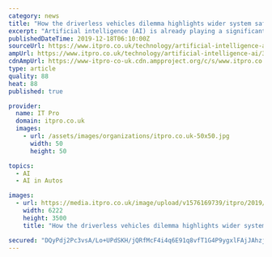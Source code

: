 ```yaml
---
category: news
title: "How the driverless vehicles dilemma highlights wider system safety issues"
excerpt: "Artificial intelligence (AI) is already playing a significant part ... This question of bias is a crucial one when considering system safety issues. Our theoretical driverless vehicle needs to know how to value individuals in its “save or sacrifice ..."
publishedDateTime: 2019-12-18T06:10:00Z
sourceUrl: https://www.itpro.co.uk/technology/artificial-intelligence-ai/354325/how-the-driverless-vehicles-dilemma-highlights-wider
ampUrl: https://www.itpro.co.uk/technology/artificial-intelligence-ai/354325/how-the-driverless-vehicles-dilemma-highlights-wider?amp
cdnAmpUrl: https://www-itpro-co-uk.cdn.ampproject.org/c/s/www.itpro.co.uk/technology/artificial-intelligence-ai/354325/how-the-driverless-vehicles-dilemma-highlights-wider?amp
type: article
quality: 88
heat: 88
published: true

provider:
  name: IT Pro
  domain: itpro.co.uk
  images:
    - url: /assets/images/organizations/itpro.co.uk-50x50.jpg
      width: 50
      height: 50

topics:
  - AI
  - AI in Autos

images:
  - url: https://media.itpro.co.uk/image/upload/v1576169739/itpro/2019/12/AI_Ethics_good_vs_bad.jpg
    width: 6222
    height: 3500
    title: "How the driverless vehicles dilemma highlights wider system safety issues"

secured: "DQyPdj2Pc3vsA/Lo+UPdSKH/jQRfMcF4i4q6E91q8vfT1G4P9ygxlFAjJAhzjeTuZEQLqUoHPpfozs6a6vYYEgDsd9dW6Bng9WRlLR694ZtNzWleZABKIQd69QrNq+pHp25peHrpP3NLe/JoxYnaNvqBzdCuxfChXsxWbsMJNuP7+mRj5CTNtl3IaUM3slPyGcRkUD5D7MrXD1oDe04vu7gHKopQhRzFaun9FoRGgBiByAZ4ikzTljnBxCErZsK4oUgjYmHIAcOwLiOizjytK5jkgbIG/PO73w9LFX4mkXA=;vbTeylPl9BCOw2jIgkuGQA=="
---
```


